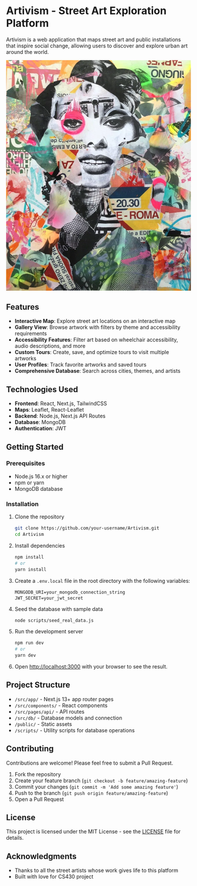 # Artivism - Street Art Exploration Platform

Artivism is a web application that maps street art and public installations that inspire social change, allowing users to discover and explore urban art around the world.

![Artivism Screenshot](/public/backgroundimage.webp)

## Features

- **Interactive Map**: Explore street art locations on an interactive map
- **Gallery View**: Browse artwork with filters by theme and accessibility requirements
- **Accessibility Features**: Filter art based on wheelchair accessibility, audio descriptions, and more
- **Custom Tours**: Create, save, and optimize tours to visit multiple artworks
- **User Profiles**: Track favorite artworks and saved tours
- **Comprehensive Database**: Search across cities, themes, and artists

## Technologies Used

- **Frontend**: React, Next.js, TailwindCSS
- **Maps**: Leaflet, React-Leaflet
- **Backend**: Node.js, Next.js API Routes
- **Database**: MongoDB
- **Authentication**: JWT

## Getting Started

### Prerequisites

- Node.js 16.x or higher
- npm or yarn
- MongoDB database

### Installation

1. Clone the repository
   ```bash
   git clone https://github.com/your-username/Artivism.git
   cd Artivism
   ```

2. Install dependencies
   ```bash
   npm install
   # or
   yarn install
   ```

3. Create a `.env.local` file in the root directory with the following variables:
   ```
   MONGODB_URI=your_mongodb_connection_string
   JWT_SECRET=your_jwt_secret
   ```

4. Seed the database with sample data
   ```bash
   node scripts/seed_real_data.js
   ```

5. Run the development server
   ```bash
   npm run dev
   # or
   yarn dev
   ```

6. Open [http://localhost:3000](http://localhost:3000) with your browser to see the result.

## Project Structure

- `/src/app/` - Next.js 13+ app router pages
- `/src/components/` - React components
- `/src/pages/api/` - API routes
- `/src/db/` - Database models and connection
- `/public/` - Static assets
- `/scripts/` - Utility scripts for database operations

## Contributing

Contributions are welcome! Please feel free to submit a Pull Request.

1. Fork the repository
2. Create your feature branch (`git checkout -b feature/amazing-feature`)
3. Commit your changes (`git commit -m 'Add some amazing feature'`)
4. Push to the branch (`git push origin feature/amazing-feature`)
5. Open a Pull Request

## License

This project is licensed under the MIT License - see the [LICENSE](LICENSE) file for details.

## Acknowledgments

- Thanks to all the street artists whose work gives life to this platform
- Built with love for CS430 project